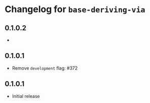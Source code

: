 # Changelog for `base-deriving-via`

## 0.1.0.2

*

## 0.1.0.1

* Remove `development` flag: #372

## 0.1.0.1

* Initial release

